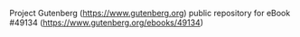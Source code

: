 Project Gutenberg (https://www.gutenberg.org) public repository for eBook #49134 (https://www.gutenberg.org/ebooks/49134)
